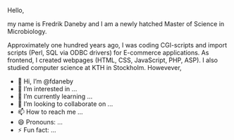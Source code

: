 Hello,

my name is Fredrik Daneby and I am a newly hatched Master of Science in Microbiology.

Approximately one hundred years ago, I was coding CGI-scripts and import scripts (Perl, SQL via ODBC drivers) for E-commerce applications. As frontend,
I created webpages (HTML, CSS, JavaScript, PHP, ASP). I also studied computer science at KTH in Stockholm. Howevever,

- 👋 Hi, I’m @fdaneby 
- 👀 I’m interested in ...
- 🌱 I’m currently learning ...  
- 💞️ I’m looking to collaborate on ...
- 📫 How to reach me ...
- 😄 Pronouns: ...
- ⚡ Fun fact: ...

<!---
fdaneby/fdaneby is a ✨ special ✨ repository because its `README.md` (this file) appears on your GitHub profile.
You can click the Preview link to take a look at your changes.
--->
